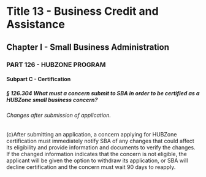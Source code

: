 
# Title 13 - Business Credit and Assistance
## Chapter I - Small Business Administration
### PART 126 - HUBZONE PROGRAM
#### Subpart C - Certification
##### § 126.304 What must a concern submit to SBA in order to be certified as a HUBZone small business concern?
###### Changes after submission of application.

(c)After submitting an application, a concern applying for HUBZone certification must immediately notify SBA of any changes that could affect its eligibility and provide information and documents to verify the changes. If the changed information indicates that the concern is not eligible, the applicant will be given the option to withdraw its application, or SBA will decline certification and the concern must wait 90 days to reapply.
